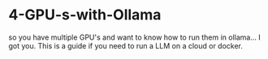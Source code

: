 # 4-GPU-s-with-Ollama
so you have multiple GPU's and want to know how to run them in ollama... I got you.
This is a guide if you need to run a LLM on a cloud or docker. 
